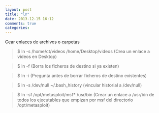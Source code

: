 ```yaml
---
layout: post
title: "ln"
date: 2013-12-15 16:12
comments: true
categories: 
---
```

Cear enlaces de archivos o carpetas 

>$ ln -s /home/ct/videos /home/Desktop/videos (Crea un enlace a videos en Desktop) 

>$ ln -f       (Borra los ficheros de destino si ya existen) 

>$ ln -i       (Pregunta antes de borrar ficheros de destino existentes) 

>$ ln -s /dev/null ~/.bash_history  (vincular historial a /dev/null)

>$ ln -sf /opt/metasploit/msf* /usr/bin (Crear un enlace a /usr/bin de todos los ejecutables que empizan por msf del directorio /opt/metasploit)

